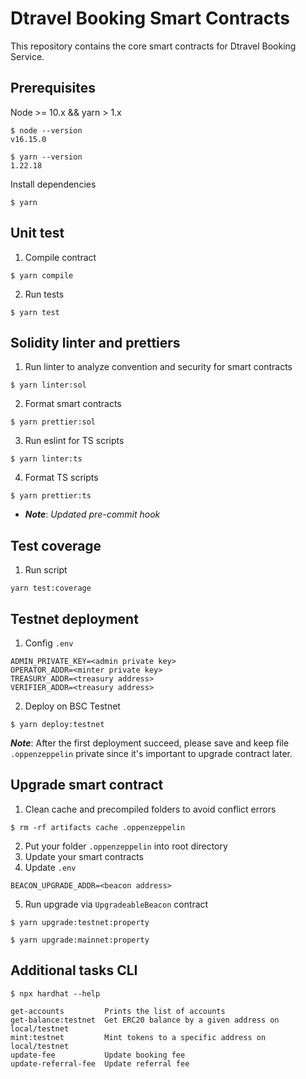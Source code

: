 # Dtravel Booking Smart Contracts

This repository contains the core smart contracts for Dtravel Booking Service.

## Prerequisites
Node >= 10.x && yarn > 1.x
```
$ node --version
v16.15.0

$ yarn --version
1.22.18
```

Install dependencies
```
$ yarn
```
## Unit test
1. Compile contract
```
$ yarn compile
```
2. Run tests
```
$ yarn test
```

## Solidity linter and prettiers
1. Run linter to analyze convention and security for smart contracts
```
$ yarn linter:sol
```
2. Format smart contracts
```
$ yarn prettier:sol
```
3. Run eslint for TS scripts
```
$ yarn linter:ts
```
4. Format TS scripts
```
$ yarn prettier:ts
```
* ***Note***: *Updated pre-commit hook*

## Test coverage
1. Run script
```
yarn test:coverage
```

## Testnet deployment
1. Config `.env`
```
ADMIN_PRIVATE_KEY=<admin private key>
OPERATOR_ADDR=<minter private key>
TREASURY_ADDR=<treasury address>
VERIFIER_ADDR=<treasury address>
```
2. Deploy on BSC Testnet
```
$ yarn deploy:testnet
```

***Note***: After the first deployment succeed, please save and keep file `.oppenzeppelin` private since it's important to upgrade contract later.

## Upgrade smart contract
1. Clean cache and precompiled folders to avoid conflict errors
```
$ rm -rf artifacts cache .oppenzeppelin
```
2. Put your folder `.oppenzeppelin` into root directory
3. Update your smart contracts
4. Update `.env`
```
BEACON_UPGRADE_ADDR=<beacon address>
```
5. Run upgrade via `UpgradeableBeacon` contract

```
$ yarn upgrade:testnet:property

$ yarn upgrade:mainnet:property
```

## Additional tasks CLI
```
$ npx hardhat --help

get-accounts       	 Prints the list of accounts
get-balance:testnet	 Get ERC20 balance by a given address on local/testnet
mint:testnet       	 Mint tokens to a specific address on local/testnet
update-fee         	 Update booking fee
update-referral-fee	 Update referral fee
```
